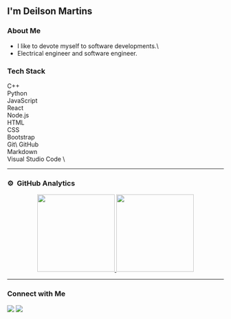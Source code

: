 
## I'm Deilson Martins

### About Me

- I like to devote myself to software developments.\
- Electrical engineer and software engineer.

### Tech Stack
C++ \
Python \
JavaScript \
React \
Node.js \
HTML \
CSS \
Bootstrap \
Git\ 
GitHub \
Markdown \
Visual Studio Code \ 


---
### ⚙️ &nbsp;GitHub Analytics

<p align="center">
<a href="https://github.com/deilsonmartins">
  <img height="180em" src="https://github-readme-stats-eight-theta.vercel.app/api?username=deilsonmartins&show_icons=true&include_all_commits=true&count_private=true&hide_border=true "/>
  <img height="180em" src="https://github-readme-stats-eight-theta.vercel.app/api/top-langs/?username=deilsonmartins&layout=compact&langs_count=8&hide=java,r&hide_border=true "/>
</a>
</p>

---
### Connect with Me

<p align="left">
<a href="https://www.linkedin.com/in/deilson-martins/"><img src="https://img.shields.io/badge/-Deilson%20Martins-0077B5?style=flat-square&logo=Linkedin&logoColor=white"/></a>
<a href="mailto:deilsonmartinssantos@gmail.com"><img src="https://img.shields.io/badge/-deilsonmartinssantos@gmail.com-D14836?style=flat-square&logo=Gmail&logoColor=white"/></a>
</p>
